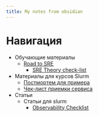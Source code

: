 ```yaml
---
title: My notes from obsidian
---
```


# Навигация
- Обучающие материалы
  - [Road to SRE](<./Road to SRE.md>)
    - [SRE Theory check-list](<.SRE Theory check-list.md>)
- Материалы для курсов Slurm
  - [Постмортем для примера](</source/content/Блокировки Media CDN на anti-ddos провайдере при миграции на Yandex CDN.md>)
  - [Чек-лист приемки сервиса](<./Чек-лист приемки сервиса.md>)
- Статьи
  - Статьи для slurm
    - [Observability Checklist](<Observability Checklist. От железа до приложений или как не остаться слепым в продакшене.md>)

